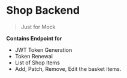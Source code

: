 # Shop Backend

> Just for Mock

**Contains Endpoint for**
- JWT Token Generation
- Token Renewal
- List of Shop Items
- Add, Patch, Remove, Edit the basket items.
